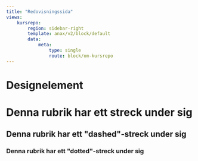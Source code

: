 ```yaml
---
title: "Redovisningssida"
views:
    kursrepo:
        region: sidebar-right
        template: anax/v2/block/default
        data:
            meta:
                type: single
                route: block/om-kursrepo
---
```

<h1>Designelement</h1>

<h1 class="border">Denna rubrik har ett streck under sig</h1>

<h2 class="dashed">Denna rubrik har ett "dashed"-streck under sig</h2>

<h3 class="dotted">Denna rubrik har ett "dotted"-streck under sig</h3>
